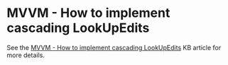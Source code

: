 # MVVM - How to implement cascading LookUpEdits


See the <a href="https://www.devexpress.com/Support/Center/p/T223617">MVVM - How to implement cascading LookUpEdits</a> KB article for more details.

<br/>


